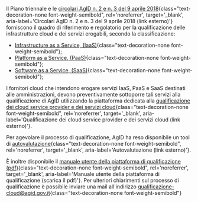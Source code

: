 Il Piano triennale e le
[circolari AgID n. 2 e n. 3 del 9 aprile 2018](https://cloud-italia.readthedocs.io/projects/cloud-italia-circolari/it/latest/){class="text-decoration-none font-weight-semibold", rel='noreferrer', target='_blank', aria-label='Circolari AgID n. 2 e n. 3 del 9 aprile 2018 (link esterno)'}
forniscono il quadro di riferimento e regolatorio per la qualificazione delle infrastrutture cloud e dei servizi erogabili, secondo la classificazione:

- [Infrastructure as a Service, (IaaS)](/glossario/cloud/#iaas){class="text-decoration-none font-weight-semibold"};
- [Platform as a Service, (PaaS)](/glossario/cloud/#paas){class="text-decoration-none font-weight-semibold"};
- [Software as a Service, (SaaS)](/glossario/cloud/#saas){class="text-decoration-none font-weight-semibold"};

I fornitori cloud che intendono erogare servizi IaaS, PaaS e SaaS destinati alle amministrazioni, devono preventivamente sottoporre 
tali servizi alla qualificazione di AgID utilizzando la piattaforma dedicata alla
[qualificazione dei cloud service provider e dei servizi cloud](https://cloud.italia.it/marketplace/){class="text-decoration-none font-weight-semibold", rel='noreferrer', target='_blank', aria-label='Qualificazione dei cloud service provider e dei servizi cloud (link esterno)'}.

Per agevolare il processo di qualificazione, AgID ha reso disponibile un tool di 
[autovalutazione](https://autovalutazione.cloud.italia.it/){class="text-decoration-none font-weight-semibold", rel='noreferrer', target='_blank', aria-label='Autovalutazione (link esterno)'}.

È inoltre disponibile il 
[manuale utente della piattaforma di qualificazione (pdf)](https://cloud.italia.it/marketplace/serve/doc/GuidaPortaleFornitori_v1.3.0_20201001.pdf){class="text-decoration-none font-weight-semibold", rel='noreferrer', target='_blank', aria-label='Manuale utente della piattaforma di qualificazione (scarica il pdf)'}.
Per ulteriori chiarimenti sul processo di qualificazione è possibile inviare una mail all'indirizzo
[qualificazione-cloud@agid.gov.it](mailto:qualificazione-cloud@agid.gov.it){class="text-decoration-none font-weight-semibold"}

